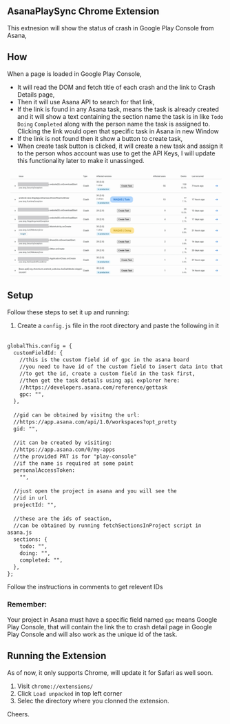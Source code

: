 ## AsanaPlaySync Chrome Extension

This extnesion will show the status of crash in Google Play Console from Asana,

## How

When a page is loaded in Google Play Console,

- It will read the DOM and fetch title of each crash and the link to Crash Details page,
- Then it will use Asana API to search for that link,
- If the link is found in any Asana task, means the task is already created and it will show a text containing the section name the task is in like `Todo` `Doing` `Completed` along with the person name the task is assigned to. Clicking the link would open that specific task in Asana in new Window
- If the link is not found then it show a button to create task,
- When create task button is clicked, it will create a new task and assign it to the person whos account was use to get the API Keys, I will update this functionality later to make it unassinged.

![Screenshot](./meta-data/ss1.png)

## Setup

Follow these steps to set it up and running:

1. Create a `config.js` file in the root directory and paste the following in it

```

globalThis.config = {
  customFieldId: {
    //this is the custom field id of gpc in the asana board
    //you need to have id of the custom field to insert data into that
    //to get the id, create a custom field in the task first,
    //then get the task details using api explorer here:
    //https://developers.asana.com/reference/gettask
    gpc: "",
  },

  //gid can be obtained by visitng the url:
  //https://app.asana.com/api/1.0/workspaces?opt_pretty
  gid: "",

  //it can be created by visiting:
  //https://app.asana.com/0/my-apps
  //the provided PAT is for "play-console"
  //if the name is required at some point
  personalAccessToken:
    "",

  //just open the project in asana and you will see the
  //id in url
  projectId: "",

  //these are the ids of seaction,
  //can be obtained by running fetchSectionsInProject script in asana.js
  sections: {
    todo: "",
    doing: "",
    completed: "",
  },
};

```

Follow the instructions in comments to get relevent IDs

### Remember:

Your project in Asana must have a specific field named `gpc` means Google Play Console, that will contain the link the to crash detail page in Google Play Console and will also work as the unique id of the task.

## Running the Extension

As of now, it only supports Chrome, will update it for Safari as well soon.

1. Visit `chrome://extensions/`
2. Click `Load unpacked` in top left corner
3. Selec the directory where you clonned the extension.

Cheers.
